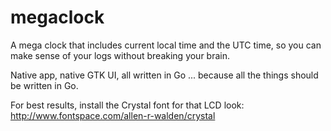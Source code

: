 # megaclock
A mega clock that includes current local time and the UTC time, so you can make sense of your logs without breaking your brain.

Native app, native GTK UI, all written in Go ... because all the things should be written in Go.

For best results, install the Crystal font for that LCD look: http://www.fontspace.com/allen-r-walden/crystal
